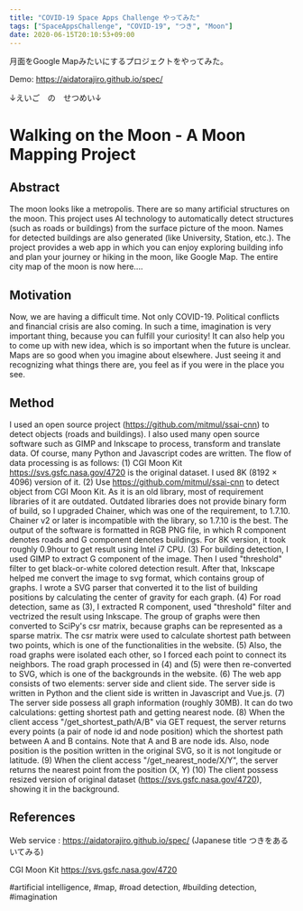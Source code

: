 ```yaml
---
title: "COVID-19 Space Apps Challenge やってみた"
tags: ["SpaceAppsChallenge", "COVID-19", "つき", "Moon"]
date: 2020-06-15T20:10:53+09:00
---
```


月面をGoogle Mapみたいにするプロジェクトをやってみた。

Demo: <https://aidatorajiro.github.io/spec/>

↓えいご　の　せつめい↓

# Walking on the Moon - A Moon Mapping Project

## Abstract

The moon looks like a metropolis. There are so many artificial structures on the moon. This project uses AI technology to automatically detect structures (such as roads or buildings) from the surface picture of the moon. Names for detected buildings are also generated (like University, Station, etc.). The project provides a web app in which you can enjoy exploring building info and plan your journey or hiking in the moon, like Google Map. The entire city map of the moon is now here....

## Motivation

Now, we are having a difficult time. Not only COVID-19. Political conflicts and financial crisis are also coming. In such a time, imagination is very important thing, because you can fulfill your curiosity! It can also help you to come up with new idea, which is so important when the future is unclear. Maps are so good when you imagine about elsewhere. Just seeing it and recognizing what things there are, you feel as if you were in the place you see.

## Method

I used an open source project (https://github.com/mitmul/ssai-cnn) to detect objects (roads and buildings). I also used many open source software such as GIMP and Inkscape to process, transform and translate data. Of course, many Python and Javascript codes are written.
The flow of data processing is as follows:
(1) CGI Moon Kit https://svs.gsfc.nasa.gov/4720 is the original dataset. I used 8K (8192 × 4096) version of it.
(2) Use https://github.com/mitmul/ssai-cnn to detect object from CGI Moon Kit. As it is an old library, most of requirement libraries of it are outdated. Outdated libraries does not provide binary form of build, so I upgraded Chainer, which was one of the requirement, to 1.7.10. Chainer v2 or later is incompatible with the library, so 1.7.10 is the best. The output of the software is formatted in RGB PNG file, in which R component denotes roads and G component denotes buildings. For 8K version, it took roughly 0.9hour to get result using Intel i7 CPU.
(3) For building detection, I used GIMP to extract G component of the image. Then I used "threshold" filter to get black-or-white colored detection result. After that, Inkscape helped me convert the image to svg format, which contains group of graphs. I wrote a SVG parser that converted it to the list of building positions by calculating the center of gravity for each graph.
(4) For road detection, same as (3), I extracted R component, used "threshold" filter and vectrized the result using Inkscape. The group of graphs were then converted to SciPy's csr matrix, because graphs can be represented as a sparse matrix. The csr matrix were used to calculate shortest path between two points, which is one of the functionalities in the website.
(5) Also, the road graphs were isolated each other, so I forced each point to connect its neighbors. The road graph processed in (4) and (5) were then re-converted to SVG, which is one of the backgrounds in the website.
(6) The web app consists of two elements: server side and client side. The server side is written in Python and the client side is written in Javascript and Vue.js.
(7) The server side possess all graph information (roughly 30MB). It can do two calculations: getting shortest path and getting nearest node.
(8) When the client access "/get_shortest_path/A/B" via GET request, the server returns every points (a pair of node id and node position) which the shortest path between A and B contains. Note that A and B are node ids. Also, node position is the position written in the original SVG, so it is not longitude or latitude.
(9) When the client access "/get_nearest_node/X/Y", the server returns the nearest point from the position (X, Y)
(10) The client possess resized version of original dataset (https://svs.gsfc.nasa.gov/4720), showing it in the background.

## References

Web service : https://aidatorajiro.github.io/spec/ (Japanese title つきをあるいてみる)

CGI Moon Kit https://svs.gsfc.nasa.gov/4720

#artificial intelligence, #map, #road detection, #building detection, #imagination
